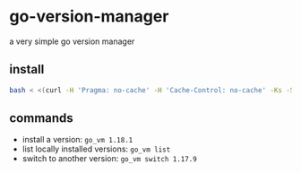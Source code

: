 # go-version-manager

a very simple go version manager



## install

```bash
bash < <(curl -H 'Pragma: no-cache' -H 'Cache-Control: no-cache' -Ks -S -L https://raw.githubusercontent.com/gitawego/go-version-manager/main/installer.sh)
```

## commands

- install a version: `go_vm 1.18.1`
- list locally installed versions: `go_vm list`
- switch to another version: `go_vm switch 1.17.9`